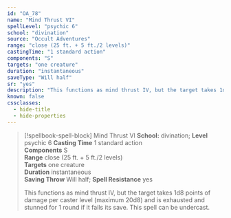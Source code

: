 ```yaml
---
id: "OA_78"
name: "Mind Thrust VI"
spellLevel: "psychic 6"
school: "divination"
source: "Occult Adventures"
range: "close (25 ft. + 5 ft./2 levels)"
castingTime: "1 standard action"
components: "S"
targets: "one creature"
duration: "instantaneous"
saveType: "Will half"
sr: "yes"
description: "This functions as mind thrust IV, but the target takes 1d8 points of damage per caster level (maximum 20d8) and is exhausted and stunned for 1 round if it fails its save. This spell can be undercast."
known: false
cssclasses:
  - hide-title
  - hide-properties
---
```


> [!spellbook-spell-block] Mind Thrust VI
> **School:** divination; **Level** psychic 6
> **Casting Time** 1 standard action  
> **Components** S  
> **Range** close (25 ft. + 5 ft./2 levels)  
> **Targets** one creature  
> **Duration** instantaneous  
> **Saving Throw** Will half; **Spell Resistance** yes
> 
> This functions as mind thrust IV, but the target takes 1d8 points of damage per caster level (maximum 20d8) and is exhausted and stunned for 1 round if it fails its save. This spell can be undercast.